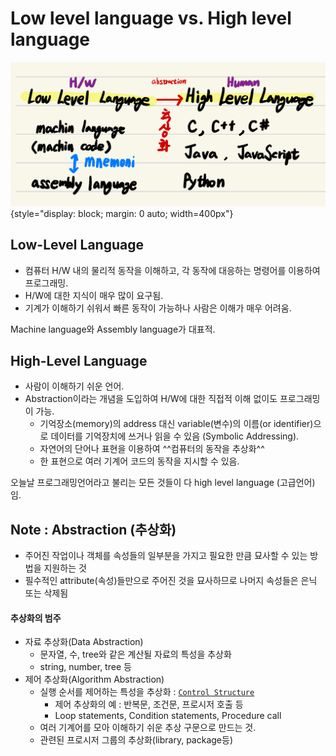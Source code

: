 # Low level language vs. High level language

![](./img/low_level_high_level.jpg){style="display: block; margin: 0 auto; width=400px"}

## Low-Level Language

* 컴퓨터 H/W 내의 물리적 동작을 이해하고, 각 동작에 대응하는 명령어를 이용하여 프로그래밍.
* H/W에 대한 지식이 매우 많이 요구됨.
* 기계가 이해하기 쉬워서 빠른 동작이 가능하나 사람은 이해가 매우 어려움.

Machine language와 Assembly language가 대표적.

## High-Level Language

* 사람이 이해하기 쉬운 언어.
* Abstraction이라는 개념을 도입하여 H/W에 대한 직접적 이해 없이도 프로그래밍이 가능.
    * 기억장소(memory)의 address 대신 variable(변수)의 이름(or identifier)으로 데이터를 기억장치에 쓰거나 읽을 수 있음 (Symbolic Addressing).
    * 자연어의 단어나 표현을 이용하여 ^^컴퓨터의 동작을 추상화^^
    * 한 표현으로 여러 기계어 코드의 동작을 지시할 수 있음.

오늘날 프로그래밍언어라고 불리는 모든 것들이 다 high level language (고급언어)임.

## Note : Abstraction (추상화)

* 주어진 작업이나 객체를 속성들의 일부분을 가지고 필요한 만큼 묘사할 수 있는 방법을 지원하는 것
* 필수적인 attribute(속성)들만으로 주어진 것을 묘사하므로 나머지 속성들은 은닉 또는 삭제됨

#### 추상화의 범주

* 자료 추상화(Data Abstraction)
    * 문자열, 수, tree와 같은 계산될 자료의 특성을 추상화
    * string, number, tree 등
* 제어 추상화(Algorithm Abstraction)
    * 실행 순서를 제어하는 특성을 추상화 : [`Control Structure`](https://ds31x.blogspot.com/2023/07/basic-control-structures-and-control.html)
        * 제어 추상화의 예 : 반복문, 조건문, 프로시저 호출 등
        * Loop statements, Condition statements, Procedure call
    * 여러 기계어를 모아 이해하기 쉬운 추상 구문으로 만드는 것.
    * 관련된 프로시저 그룹의 추상화(library, package등)

